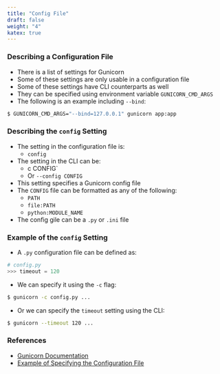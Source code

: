 ```yaml
---
title: "Config File"
draft: false
weight: "4"
katex: true
---
```


### Describing a Configuration File
- There is a list of settings for Gunicorn
- Some of these settings are only usable in a configuration file
- Some of these settings have CLI counterparts as well
- They can be specified using environment variable `GUNICORN_CMD_ARGS`
- The following is an example including `--bind`:

```sh
$ GUNICORN_CMD_ARGS="--bind=127.0.0.1" gunicorn app:app
```

### Describing the `config` Setting
- The setting in the configuration file is:
	- `config`
- The setting in the CLI can be:
	- c CONFIG`
	- Or `--config CONFIG`
- This setting specifies a Gunicorn config file
- The `CONFIG` file can be formatted as any of the following:
	- `PATH`
	- `file:PATH`
	- `python:MODULE_NAME`
- The config gile can be a `.py` or `.ini` file

### Example of the `config` Setting
- A `.py` configuration file can be defined as:

```python
# config.py
>>> timeout = 120
```

- We can specify it using the `-c` flag:

```sh
$ gunicorn -c config.py ...
```

- Or we can specify the `timeout` setting using the CLI:

```sh
$ gunicorn --timeout 120 ...
```

### References
- [Gunicorn Documentation](https://docs.gunicorn.org/en/stable/settings.html#config-file)
- [Example of Specifying the Configuration File](https://stackoverflow.com/a/13340800/12777044)
